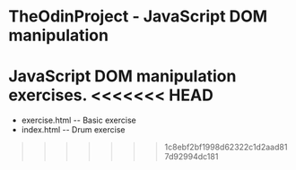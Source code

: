 # TheOdinProject - JavaScript DOM manipulation

JavaScript DOM manipulation exercises.
<<<<<<< HEAD
=======

- exercise.html -- Basic exercise
- index.html -- Drum exercise
>>>>>>> 1c8ebf2bf1998d62322c1d2aad817d92994dc181
